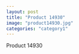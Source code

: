 ```yaml
---
layout: post
title: "Product 14930"
image: "product14930.jpg"
categories: "category1"
---
```

Product 14930
